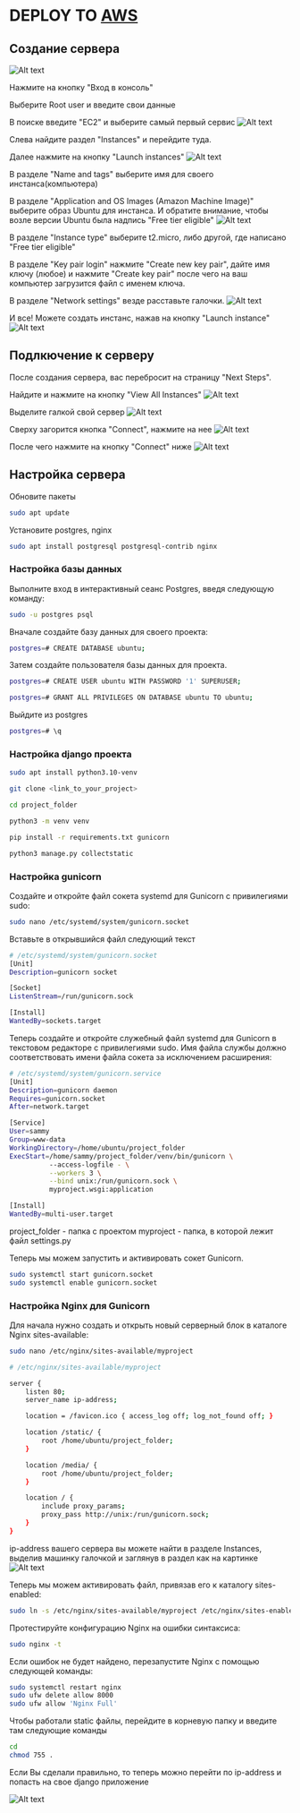 # DEPLOY TO [AWS](https://aws.amazon.com/)


## Создание сервера

![Alt text](images/image-1.png)

Нажмите на кнопку "Вход в консоль"

Выберите Root user и введите свои данные

В поиске введите "ЕС2" и выберите самый первый сервис
![Alt text](images/image.png)

Слева найдите раздел "Instances" и перейдите туда.

Далее нажмите на кнопку "Launch instances"
![Alt text](images/image-2.png)

В разделе "Name and tags" выберите имя для своего инстанса(компьютера)

В разделе "Application and OS Images (Amazon Machine Image)" выберите образ Ubuntu для инстанса. И обратите внимание, чтобы возле версии Ubuntu была надпись "Free tier eligible"
![Alt text](images/image-3.png)

В разделе "Instance type" выберите t2.micro, либо другой, где написано "Free tier eligible"

В разделе "Key pair login" нажмите "Create new key pair", дайте имя ключу (любое) и нажмите "Create key pair" после чего на ваш компьютер загрузится файл с именем ключа. 

В разделе "Network settings" везде расставьте галочки.
![Alt text](images/image-4.png)

И все! Можете создать инстанс, нажав на кнопку "Launch instance"
![Alt text](images/image-5.png)


## Подлкючение к серверу

После создания сервера, вас перебросит на страницу "Next Steps".

Найдите и нажмите на кнопку "View All Instances"
![Alt text](images/image-6.png)

Выделите галкой свой сервер
![Alt text](images/image-7.png)


Сверху загорится кнопка "Connect", нажмите на нее
![Alt text](images/image-8.png)

После чего нажмите на кнопку "Connect" ниже
![Alt text](images/image-9.png)

## Настройка сервера

Обновите пакеты

```bash
sudo apt update
```

Установите postgres, nginx

```bash
sudo apt install postgresql postgresql-contrib nginx
```

### Настройка базы данных

Выполните вход в интерактивный сеанс Postgres, введя следующую команду:

```bash
sudo -u postgres psql
```

Вначале создайте базу данных для своего проекта:

```bash
postgres=# CREATE DATABASE ubuntu;
```

Затем создайте пользователя базы данных для проекта.

```bash
postgres=# CREATE USER ubuntu WITH PASSWORD '1' SUPERUSER;
```

```bash
postgres=# GRANT ALL PRIVILEGES ON DATABASE ubuntu TO ubuntu;
```

Выйдите из postgres

```bash
postgres=# \q
```

### Настройка django проекта

```bash
sudo apt install python3.10-venv
```

```bash
git clone <link_to_your_project>
```

```bash
cd project_folder

python3 -m venv venv

pip install -r requirements.txt gunicorn

python3 manage.py collectstatic
```

### Настройка gunicorn

Создайте и откройте файл сокета systemd для Gunicorn с привилегиями sudo:

```bash
sudo nano /etc/systemd/system/gunicorn.socket
```

Вставьте в открывшийся файл следующий текст

```bash
# /etc/systemd/system/gunicorn.socket
[Unit]
Description=gunicorn socket

[Socket]
ListenStream=/run/gunicorn.sock

[Install]
WantedBy=sockets.target
```

Теперь создайте и откройте служебный файл systemd для Gunicorn в текстовом редакторе с привилегиями sudo. Имя файла службы должно соответствовать имени файла сокета за исключением расширения:

```bash
# /etc/systemd/system/gunicorn.service
[Unit]
Description=gunicorn daemon
Requires=gunicorn.socket
After=network.target

[Service]
User=sammy
Group=www-data
WorkingDirectory=/home/ubuntu/project_folder
ExecStart=/home/sammy/project_folder/venv/bin/gunicorn \
          --access-logfile - \
          --workers 3 \
          --bind unix:/run/gunicorn.sock \
          myproject.wsgi:application

[Install]
WantedBy=multi-user.target
```

project_folder - папка с проектом
myproject - папка, в которой лежит файл settings.py


Теперь мы можем запустить и активировать сокет Gunicorn.

```bash
sudo systemctl start gunicorn.socket
sudo systemctl enable gunicorn.socket
```


### Настройка Nginx для Gunicorn

Для начала нужно создать и открыть новый серверный блок в каталоге Nginx sites-available:

```bash
sudo nano /etc/nginx/sites-available/myproject
```

```bash
# /etc/nginx/sites-available/myproject

server {
    listen 80;
    server_name ip-address;

    location = /favicon.ico { access_log off; log_not_found off; }

    location /static/ {
        root /home/ubuntu/project_folder;
    }

    location /media/ {
        root /home/ubuntu/project_folder;
    }

    location / {
        include proxy_params;
        proxy_pass http://unix:/run/gunicorn.sock;
    }
}
```

ip-address вашего сервера вы можете найти в разделе Instances, выделив машинку галочкой и заглянув в раздел как на картинке
![Alt text](images/ip_address.png)

Теперь мы можем активировать файл, привязав его к каталогу sites-enabled:

```bash
sudo ln -s /etc/nginx/sites-available/myproject /etc/nginx/sites-enabled
```

Протестируйте конфигурацию Nginx на ошибки синтаксиса:

```bash
sudo nginx -t
```

Если ошибок не будет найдено, перезапустите Nginx с помощью следующей команды:

```bash
sudo systemctl restart nginx
sudo ufw delete allow 8000
sudo ufw allow 'Nginx Full'
```

Чтобы работали static файлы, перейдите в корневую папку и введите там следующие команды

```bash
cd
chmod 755 .
```

Если Вы сделали правильно, то теперь можно перейти по ip-address и попасть на свое django приложение

![Alt text](images/your-ip-address.png)
